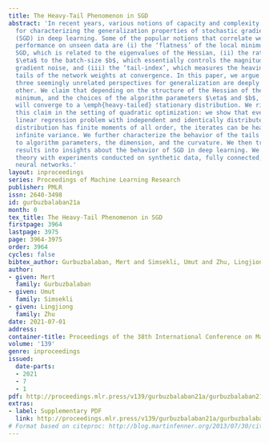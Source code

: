 ```yaml
---
title: The Heavy-Tail Phenomenon in SGD
abstract: 'In recent years, various notions of capacity and complexity have been proposed
  for characterizing the generalization properties of stochastic gradient descent
  (SGD) in deep learning. Some of the popular notions that correlate well with the
  performance on unseen data are (i) the ‘flatness’ of the local minimum found by
  SGD, which is related to the eigenvalues of the Hessian, (ii) the ratio of the stepsize
  $\eta$ to the batch-size $b$, which essentially controls the magnitude of the stochastic
  gradient noise, and (iii) the ‘tail-index’, which measures the heaviness of the
  tails of the network weights at convergence. In this paper, we argue that these
  three seemingly unrelated perspectives for generalization are deeply linked to each
  other. We claim that depending on the structure of the Hessian of the loss at the
  minimum, and the choices of the algorithm parameters $\eta$ and $b$, the SGD iterates
  will converge to a \emph{heavy-tailed} stationary distribution. We rigorously prove
  this claim in the setting of quadratic optimization: we show that even in a simple
  linear regression problem with independent and identically distributed data whose
  distribution has finite moments of all order, the iterates can be heavy-tailed with
  infinite variance. We further characterize the behavior of the tails with respect
  to algorithm parameters, the dimension, and the curvature. We then translate our
  results into insights about the behavior of SGD in deep learning. We support our
  theory with experiments conducted on synthetic data, fully connected, and convolutional
  neural networks.'
layout: inproceedings
series: Proceedings of Machine Learning Research
publisher: PMLR
issn: 2640-3498
id: gurbuzbalaban21a
month: 0
tex_title: The Heavy-Tail Phenomenon in SGD
firstpage: 3964
lastpage: 3975
page: 3964-3975
order: 3964
cycles: false
bibtex_author: Gurbuzbalaban, Mert and Simsekli, Umut and Zhu, Lingjiong
author:
- given: Mert
  family: Gurbuzbalaban
- given: Umut
  family: Simsekli
- given: Lingjiong
  family: Zhu
date: 2021-07-01
address:
container-title: Proceedings of the 38th International Conference on Machine Learning
volume: '139'
genre: inproceedings
issued:
  date-parts:
  - 2021
  - 7
  - 1
pdf: http://proceedings.mlr.press/v139/gurbuzbalaban21a/gurbuzbalaban21a.pdf
extras:
- label: Supplementary PDF
  link: http://proceedings.mlr.press/v139/gurbuzbalaban21a/gurbuzbalaban21a-supp.pdf
# Format based on citeproc: http://blog.martinfenner.org/2013/07/30/citeproc-yaml-for-bibliographies/
---
```

